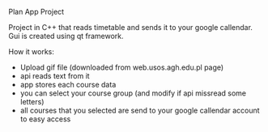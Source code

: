 Plan App Project 

Project in C++ that reads timetable and sends it to your google callendar.
Gui is created using qt framework.

How it works:
- Upload gif file (downloaded from web.usos.agh.edu.pl page)
- api reads text from it
- app stores each course data
- you can select your course group (and modify if api missread some letters)
- all courses that you selected are send to your google callendar account to easy access
